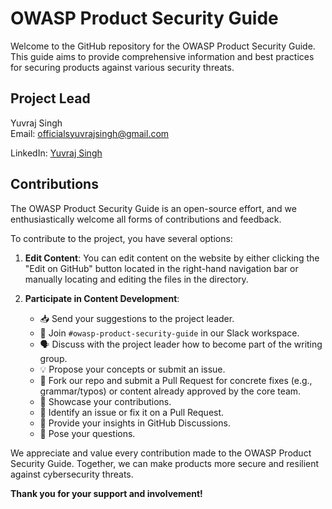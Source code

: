 # OWASP Product Security Guide

Welcome to the GitHub repository for the OWASP Product Security Guide. This guide aims to provide comprehensive information and best practices for securing products against various security threats.

## Project Lead
Yuvraj Singh  
Email: [officialsyuvrajsingh@gmail.com](mailto:officialsyuvrajsingh@gmail.com)

LinkedIn: [Yuvraj Singh](https://www.linkedin.com/in/yuvraj-singh-01/)

## Contributions
The OWASP Product Security Guide is an open-source effort, and we enthusiastically welcome all forms of contributions and feedback.

To contribute to the project, you have several options:

1. **Edit Content**: You can edit content on the website by either clicking the "Edit on GitHub" button located in the right-hand navigation bar or manually locating and editing the files in the directory.
   
2. **Participate in Content Development**:
   - 📥 Send your suggestions to the project leader.
   - 👋 Join `#owasp-product-security-guide` in our Slack workspace.
   - 🗣️ Discuss with the project leader how to become part of the writing group.
   - 💡 Propose your concepts or submit an issue.
   - 📄 Fork our repo and submit a Pull Request for concrete fixes (e.g., grammar/typos) or content already approved by the core team.
   - 🙌 Showcase your contributions.
   - 🐞 Identify an issue or fix it on a Pull Request.
   - 💬 Provide your insights in GitHub Discussions.
   - 🙏 Pose your questions.

We appreciate and value every contribution made to the OWASP Product Security Guide. Together, we can make products more secure and resilient against cybersecurity threats.

**Thank you for your support and involvement!**
